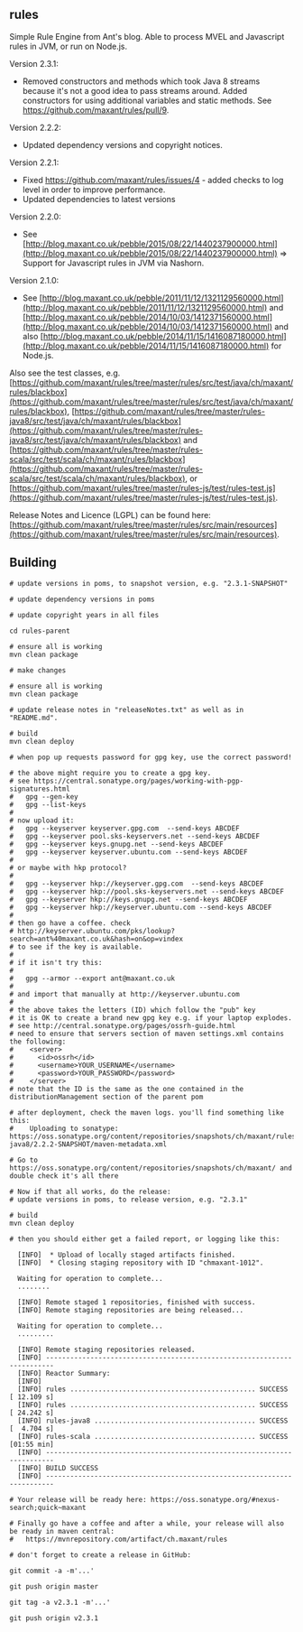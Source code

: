 ## rules

Simple Rule Engine from Ant's blog. Able to process MVEL and Javascript rules in JVM, or run on Node.js.

Version 2.3.1:
- Removed constructors and methods which took Java 8 streams because it's not a good idea to pass streams around. Added constructors for using additional variables and static methods. See https://github.com/maxant/rules/pull/9.

Version 2.2.2:
- Updated dependency versions and copyright notices.

Version 2.2.1:
- Fixed https://github.com/maxant/rules/issues/4 - added checks to log level in order to improve performance.
- Updated dependencies to latest versions

Version 2.2.0:
- See [http://blog.maxant.co.uk/pebble/2015/08/22/1440237900000.html](http://blog.maxant.co.uk/pebble/2015/08/22/1440237900000.html) => Support for Javascript rules in JVM via Nashorn.

Version 2.1.0:
- See [http://blog.maxant.co.uk/pebble/2011/11/12/1321129560000.html](http://blog.maxant.co.uk/pebble/2011/11/12/1321129560000.html) and 
 [http://blog.maxant.co.uk/pebble/2014/10/03/1412371560000.html](http://blog.maxant.co.uk/pebble/2014/10/03/1412371560000.html) and also 
[http://blog.maxant.co.uk/pebble/2014/11/15/1416087180000.html](http://blog.maxant.co.uk/pebble/2014/11/15/1416087180000.html) for Node.js.

Also see the test classes, e.g. [https://github.com/maxant/rules/tree/master/rules/src/test/java/ch/maxant/rules/blackbox](https://github.com/maxant/rules/tree/master/rules/src/test/java/ch/maxant/rules/blackbox), [https://github.com/maxant/rules/tree/master/rules-java8/src/test/java/ch/maxant/rules/blackbox](https://github.com/maxant/rules/tree/master/rules-java8/src/test/java/ch/maxant/rules/blackbox) and [https://github.com/maxant/rules/tree/master/rules-scala/src/test/scala/ch/maxant/rules/blackbox](https://github.com/maxant/rules/tree/master/rules-scala/src/test/scala/ch/maxant/rules/blackbox), or [https://github.com/maxant/rules/tree/master/rules-js/test/rules-test.js](https://github.com/maxant/rules/tree/master/rules-js/test/rules-test.js).

Release Notes and Licence (LGPL) can be found here: [https://github.com/maxant/rules/tree/master/rules/src/main/resources](https://github.com/maxant/rules/tree/master/rules/src/main/resources).

## Building

    # update versions in poms, to snapshot version, e.g. "2.3.1-SNAPSHOT"

    # update dependency versions in poms

    # update copyright years in all files

    cd rules-parent

    # ensure all is working
    mvn clean package

    # make changes

    # ensure all is working
    mvn clean package

    # update release notes in "releaseNotes.txt" as well as in "README.md".

    # build
    mvn clean deploy

    # when pop up requests password for gpg key, use the correct password!

    # the above might require you to create a gpg key.
    # see https://central.sonatype.org/pages/working-with-pgp-signatures.html
    #   gpg --gen-key
    #   gpg --list-keys
    #
    # now upload it:
    #   gpg --keyserver keyserver.gpg.com  --send-keys ABCDEF
    #   gpg --keyserver pool.sks-keyservers.net --send-keys ABCDEF
    #   gpg --keyserver keys.gnupg.net --send-keys ABCDEF
    #   gpg --keyserver keyserver.ubuntu.com --send-keys ABCDEF
    #
    # or maybe with hkp protocol?
    #
    #   gpg --keyserver hkp://keyserver.gpg.com  --send-keys ABCDEF
    #   gpg --keyserver hkp://pool.sks-keyservers.net --send-keys ABCDEF
    #   gpg --keyserver hkp://keys.gnupg.net --send-keys ABCDEF
    #   gpg --keyserver hkp://keyserver.ubuntu.com --send-keys ABCDEF
    #
    # then go have a coffee. check
    # http://keyserver.ubuntu.com/pks/lookup?search=ant%40maxant.co.uk&hash=on&op=vindex
    # to see if the key is available.
    #
    # if it isn't try this:
    #
    #   gpg --armor --export ant@maxant.co.uk
    #
    # and import that manually at http://keyserver.ubuntu.com
    #
    # the above takes the letters (ID) which follow the "pub" key
    # it is OK to create a brand new gpg key e.g. if your laptop explodes.
    # see http://central.sonatype.org/pages/ossrh-guide.html
    # need to ensure that servers section of maven settings.xml contains the following:
    #    <server>
    #      <id>ossrh</id>
    #      <username>YOUR_USERNAME</username>
    #      <password>YOUR_PASSWORD</password>
    #    </server>
    # note that the ID is the same as the one contained in the distributionManagement section of the parent pom

    # after deployment, check the maven logs. you'll find something like this:
    #    Uploading to sonatype: https://oss.sonatype.org/content/repositories/snapshots/ch/maxant/rules-java8/2.2.2-SNAPSHOT/maven-metadata.xml

    # Go to https://oss.sonatype.org/content/repositories/snapshots/ch/maxant/ and double check it's all there

    # Now if that all works, do the release:
    # update versions in poms, to release version, e.g. "2.3.1"

    # build
    mvn clean deploy

    # then you should either get a failed report, or logging like this:

      [INFO]  * Upload of locally staged artifacts finished.
      [INFO]  * Closing staging repository with ID "chmaxant-1012".

      Waiting for operation to complete...
      ........

      [INFO] Remote staged 1 repositories, finished with success.
      [INFO] Remote staging repositories are being released...

      Waiting for operation to complete...
      .........

      [INFO] Remote staging repositories released.
      [INFO] ------------------------------------------------------------------------
      [INFO] Reactor Summary:
      [INFO]
      [INFO] rules .............................................. SUCCESS [ 12.109 s]
      [INFO] rules .............................................. SUCCESS [ 24.242 s]
      [INFO] rules-java8 ........................................ SUCCESS [  4.704 s]
      [INFO] rules-scala ........................................ SUCCESS [01:55 min]
      [INFO] ------------------------------------------------------------------------
      [INFO] BUILD SUCCESS
      [INFO] ------------------------------------------------------------------------

    # Your release will be ready here: https://oss.sonatype.org/#nexus-search;quick~maxant

    # Finally go have a coffee and after a while, your release will also be ready in maven central:
    #   https://mvnrepository.com/artifact/ch.maxant/rules

    # don't forget to create a release in GitHub:

    git commit -a -m'...'

    git push origin master

    git tag -a v2.3.1 -m'...'

    git push origin v2.3.1